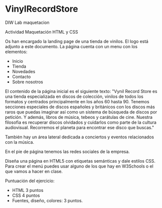 # VinylRecordStore
DIW Lab maquetacion

Actividad Maquetación HTML y CSS

Os han encargado la landing page de una tienda de vinilos. El logo está adjunto a este documento. La página cuenta con un menu con los elementos:
- Inicio 
- Tienda 
- Novedades 
- Contacto 
- Sobre nosotros

El contenido de la página inicial es el siguiente texto:
"Vynil Record Store es una tienda especializada en discos de colección, vinilos de todos los formatos y centrados principalmente en los años 60 hasta 90. Tenemos secciones especiales de discos españoles y británicos con los discos más raros que puedas imaginar así como un sistema de búsqueda de discos por petición. Y además, libros de música, tebeos y carátulas de cine. Nuestra filosofia es recuperar discos olvidados y cuidarlos como parte de la cultura audiovisual. Recorremos el planeta para encontrar ese disco que buscas."

También hay un área lateral dedicada a conciertos y eventos relacionados con la música.

En el pie de página tenemos las redes sociales de la empresa. 

Diseña una página en HTML5 con etiquetas semánticas y dale estilos CSS. Para crear el menú puedes usar alguno de los que hay en W3Schools o el que vamos a hacer en clase. 

Puntuación del ejercicio: 
- HTML 3 puntos 
- CSS  4 puntos 
- Fuentes, diseño, colores: 3 puntos. 
